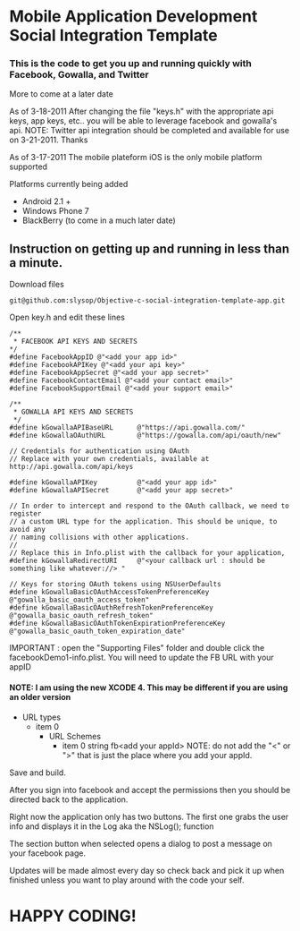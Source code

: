 # Mobile Application Development Social Integration Template
### This is the code to get you up and running quickly with Facebook, Gowalla, and Twitter

More to come at a later date

As of 3-18-2011 After changing the file "keys.h" with the appropriate api keys, app keys, etc.. you will be able to leverage facebook and gowalla's api.
NOTE: Twitter api integration should be completed and available for use on 3-21-2011. Thanks

As of 3-17-2011 The mobile plateform iOS is the only mobile platform supported

Platforms currently being added

*	Android 2.1 +
*	Windows Phone 7
*	BlackBerry (to come in a much later date) 

## Instruction on getting up and running in less than a minute.

Download files

	git@github.com:slysop/Objective-c-social-integration-template-app.git

Open key.h and edit these lines

	/**
	 * FACEBOOK API KEYS AND SECRETS
	*/
	#define FacebookAppID @"<add your app id>"
	#define FacebookAPIKey @"<add your api key>"
	#define FacebookAppSecret @"<add your app secret>"
	#define FacebookContactEmail @"<add your contact email>"
	#define FacebookSupportEmail @"<add your support email>"

	/**
	 * GOWALLA API KEYS AND SECRETS
	 */
	#define kGowallaAPIBaseURL		@"https://api.gowalla.com/"
	#define kGowallaOAuthURL		@"https://gowalla.com/api/oauth/new"

	// Credentials for authentication using OAuth
	// Replace with your own credentials, available at http://api.gowalla.com/api/keys

	#define kGowallaAPIKey			@"<add your app id>"
	#define kGowallaAPISecret		@"<add your app secret>"

	// In order to intercept and respond to the OAuth callback, we need to register
	// a custom URL type for the application. This should be unique, to avoid any
	// naming collisions with other applications.
	//
	// Replace this in Info.plist with the callback for your application,
	#define kGowallaRedirectURI		@"<your callback url : should be something like whatever://> "

	// Keys for storing OAuth tokens using NSUserDefaults
	#define kGowallaBasicOAuthAccessTokenPreferenceKey		@"gowalla_basic_oauth_access_token"
	#define kGowallaBasicOAuthRefreshTokenPreferenceKey		@"gowalla_basic_oauth_refresh_token"
	#define kGowallaBasicOAuthTokenExpirationPreferenceKey	@"gowalla_basic_oauth_token_expiration_date"

IMPORTANT : open the "Supporting Files" folder and double click the facebookDemo1-info.plist.
You will need to update the FB URL with your appID

#### NOTE: I am using the new XCODE 4. This may be different if you are using an older version

*	URL types
	*	item 0
		*	URL Schemes
			*	item 0	string fb\<add your appId\>
NOTE: do not add the "<" or ">" that is just the place where you add your appId.

Save and build. 

After you sign into facebook and accept the permissions then you should be directed back to the application.

Right now the application only has two buttons. The first one grabs the user info and displays it in the Log aka the NSLog(); function

The section button when selected opens a dialog to post a message on your facebook page.

Updates will be made almost every day so check back and pick it up when finished unless you want to play around with the code your self.

# HAPPY CODING!